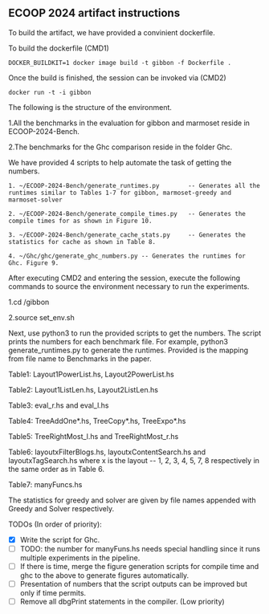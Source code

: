 ## ECOOP 2024 artifact instructions 

To build the artifact, we have provided a convinient dockerfile.

To build the dockerfile (CMD1)


```
DOCKER_BUILDKIT=1 docker image build -t gibbon -f Dockerfile .
```

Once the build is finished, the session can be invoked via (CMD2)

```
docker run -t -i gibbon
```

The following is the structure of the environment. 

1.All the benchmarks in the evaluation for gibbon and marmoset reside in ECOOP-2024-Bench.

2.The benchmarks for the Ghc comparison reside in the folder Ghc. 


We have provided 4 scripts to help automate the task of getting the numbers. 

```
1. ~/ECOOP-2024-Bench/generate_runtimes.py        -- Generates all the runtimes similar to Tables 1-7 for gibbon, marmoset-greedy and marmoset-solver

2. ~/ECOOP-2024-Bench/generate_compile_times.py   -- Generates the compile times for as shown in Figure 10.

3. ~/ECOOP-2024-Bench/generate_cache_stats.py     -- Generates the statistics for cache as shown in Table 8.

4. ~/Ghc/ghc/generate_ghc_numbers.py -- Generates the runtimes for Ghc. Figure 9. 
```

After executing CMD2 and entering the session, execute the following commands to source the environment necessary to run the experiments. 

1.cd /gibbon 

2.source set_env.sh 


Next, use python3 to run the provided scripts to get the numbers. 
The script prints the numbers for each benchmark file. 
For example, python3 generate_runtimes.py to generate the runtimes.
Provided is the mapping from file name to Benchmarks in the paper.


Table1: Layout1PowerList.hs, Layout2PowerList.hs 

Table2: Layout1ListLen.hs, Layout2ListLen.hs 

Table3: eval_r.hs and eval_l.hs 

Table4: TreeAddOne*.hs, TreeCopy*.hs, TreeExpo*.hs 

Table5: TreeRightMost_l.hs and TreeRightMost_r.hs 

Table6: layoutxFilterBlogs.hs, layoutxContentSearch.hs and layoutxTagSearch.hs where x is the layout -- 1, 2, 3, 4, 5, 7, 8 respectively in the same order as in Table 6.

Table7: manyFuncs.hs 

The statistics for greedy and solver are given by file names appended with Greedy and Solver respectively.

TODOs (In order of priority): 

- [x] Write the script for Ghc.
- [ ] TODO: the number for manyFuns.hs needs special handling since it runs multiple experiments in the pipeline. 
- [ ] If there is time, merge the figure generation scripts for compile time and ghc to the above to generate figures automatically.
- [ ] Presentation of numbers that the script outputs can be improved but only if time permits.
- [ ] Remove all dbgPrint statements in the compiler. (Low priority)
